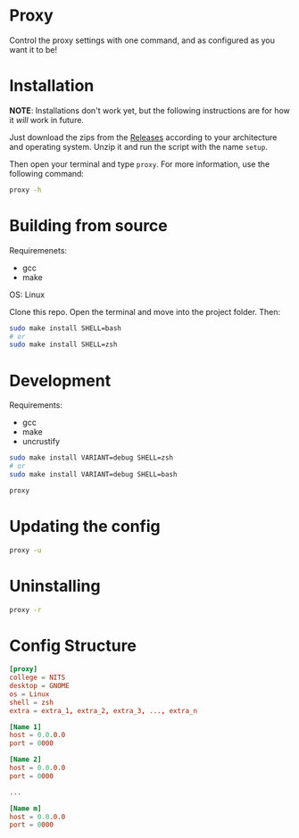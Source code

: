 # Proxy

Control the proxy settings with one command, and as configured as you want it to
be!

# Installation

**NOTE**: Installations don't work yet, but the following instructions are for how
it *will* work in future.

Just download the zips from the [Releases](https://github.com/resyfer/proxy/releases)
according to your architecture and operating system. Unzip it and run the script
with the name `setup`.

Then open your terminal and type `proxy`. For more information, use the following
command:

```sh
proxy -h
```

# Building from source

Requiremenets:
- gcc
- make

OS: Linux

Clone this repo. Open the terminal and move into the project folder. Then:

```sh
sudo make install SHELL=bash
# or
sudo make install SHELL=zsh
```


# Development

Requirements:
- gcc
- make
- uncrustify

```sh
sudo make install VARIANT=debug SHELL=zsh
# or
sudo make install VARIANT=debug SHELL=bash

proxy
```

# Updating the config
```sh
proxy -u
```

# Uninstalling
```sh
proxy -r
```

# Config Structure
```toml
[proxy]
college = NITS
desktop = GNOME
os = Linux
shell = zsh
extra = extra_1, extra_2, extra_3, ..., extra_n

[Name 1]
host = 0.0.0.0
port = 0000

[Name 2]
host = 0.0.0.0
port = 0000

...

[Name m]
host = 0.0.0.0
port = 0000
```